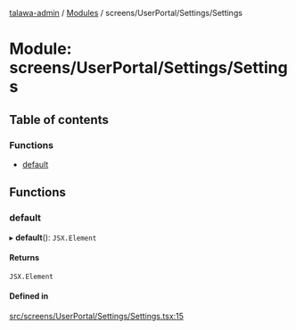 [talawa-admin](../README.md) / [Modules](../modules.md) / screens/UserPortal/Settings/Settings

# Module: screens/UserPortal/Settings/Settings

## Table of contents

### Functions

- [default](screens_UserPortal_Settings_Settings.md#default)

## Functions

### default

▸ **default**(): `JSX.Element`

#### Returns

`JSX.Element`

#### Defined in

[src/screens/UserPortal/Settings/Settings.tsx:15](https://github.com/PalisadoesFoundation/talawa-admin/blob/7d26438/src/screens/UserPortal/Settings/Settings.tsx#L15)
